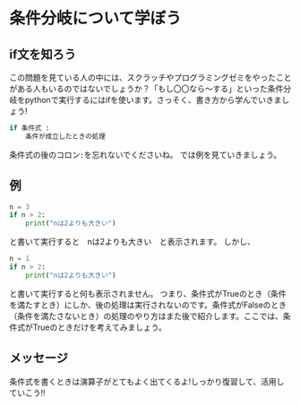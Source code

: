 # 条件分岐について学ぼう

## if文を知ろう
この問題を見ている人の中には、スクラッチやプログラミングゼミをやったことがある人もいるのではないでしょうか？「もし〇〇なら～する」といった条件分岐をpythonで実行するにはifを使います。さっそく、書き方から学んでいきましょう!

```python
if 条件式 :
    条件が成立したときの処理
```
条件式の後のコロン`:`を忘れないでくださいね。
では例を見ていきましょう。

## 例
```python
n = 3
if n > 2:
    print("nは2よりも大きい")
```
と書いて実行すると　nは2よりも大きい　と表示されます。 
しかし、

```python
n = 1
if n > 2:
    print("nは2よりも大きい")
```
と書いて実行すると何も表示されません。
つまり、条件式がTrueのとき（条件を満たすとき）にしか、後の処理は実行されないのです。条件式がFalseのとき（条件を満たさないとき）の処理のやり方はまた後で紹介します。ここでは、条件式がTrueのときだけを考えてみましょう。

## メッセージ
条件式を書くときは演算子がとてもよく出てくるよ!しっかり復習して、活用していこう!!
